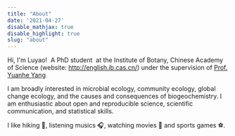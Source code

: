 ```yaml
---
title: "About"
date: '2021-04-27'
disable_mathjax: true
disable_highlight: true
slug: "about"
---
```


Hi, I'm Luyao! <img src="https://media.giphy.com/media/XbsO51SFsJgome55fB/source.gif" style="zoom:3%;" /> A PhD student <img src="https://media.giphy.com/media/H1qAEy85tdGzHDjvaC/source.gif" style="zoom:1%;" /> at the Institute of Botany, Chinese Academy of Science (website: http://english.ib.cas.cn/) under the supervision of [Prof. Yuanhe Yang](http://sourcedb.ib.cas.cn/cn/expert/201303/t20130312_3790456.html/) <img src="https://media.giphy.com/media/WUlplcMpOCEmTGBtBW/giphy.gif" style="zoom:5%;" />

I am broadly interested in microbial ecology, community ecology, global change ecology, and the causes and consequences of biogeochemistry.  I am enthusiastic about open and reproducible science, scientific communication, and statistical skills.

I like hiking :walking:, listening musics :headphones:, watching movies :movie_camera: and sports games :soccer:.

